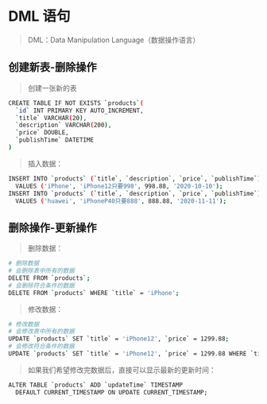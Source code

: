 # DML 语句

> DML：Data Manipulation Language（数据操作语言）

## 创建新表-删除操作

> 创建一张新的表

```sh
CREATE TABLE IF NOT EXISTS `products`(
  `id` INT PRIMARY KEY AUTO_INCREMENT,
  `title` VARCHAR(20),
  `description` VARCHAR(200),
  `price` DOUBLE,
  `publishTime` DATETIME
)
```

> 插入数据：

```sh
INSERT INTO `products` (`title`, `description`, `price`, `publishTime`)
  VALUES ('iPhone', 'iPhone12只要998', 998.88, '2020-10-10');
INSERT INTO `products` (`title`, `description`, `price`, `publishTime`)
  VALUES ('huawei', 'iPhoneP40只要888', 888.88, '2020-11-11');
```

## 删除操作-更新操作

> 删除数据：

```sh
# 删除数据
# 会删除表中所有的数据
DELETE FROM `products`;
# 会删除符合条件的数据
DELETE FROM `products` WHERE `title` = 'iPhone';
```

> 修改数据：

```sh
# 修改数据
# 会修改表中所有的数据
UPDATE `products` SET `title` = 'iPhone12', `price` = 1299.88;
# 会修改符合条件的数据
UPDATE `products` SET `title` = 'iPhone12', `price` = 1299.88 WHERE `title` = 'iPhone';
```

> 如果我们希望修改完数据后，直接可以显示最新的更新时间：

```sh
ALTER TABLE `products` ADD `updateTime` TIMESTAMP
  DEFAULT CURRENT_TIMESTAMP ON UPDATE CURRENT_TIMESTAMP;
```
